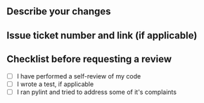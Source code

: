 ## Describe your changes

## Issue ticket number and link (if applicable)

## Checklist before requesting a review

- [ ] I have performed a self-review of my code
- [ ] I wrote a test, if applicable
- [ ] I ran pylint and tried to address some of it's complaints
